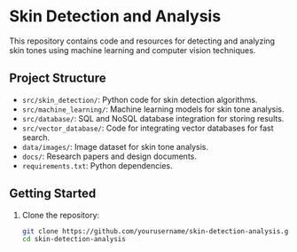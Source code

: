 # Skin Detection and Analysis

This repository contains code and resources for detecting and analyzing skin tones using machine learning and computer vision techniques.

## Project Structure

- `src/skin_detection/`: Python code for skin detection algorithms.
- `src/machine_learning/`: Machine learning models for skin tone analysis.
- `src/database/`: SQL and NoSQL database integration for storing results.
- `src/vector_database/`: Code for integrating vector databases for fast search.
- `data/images/`: Image dataset for skin tone analysis.
- `docs/`: Research papers and design documents.
- `requirements.txt`: Python dependencies.

## Getting Started

1. Clone the repository:
   ```bash
   git clone https://github.com/yourusername/skin-detection-analysis.git
   cd skin-detection-analysis

